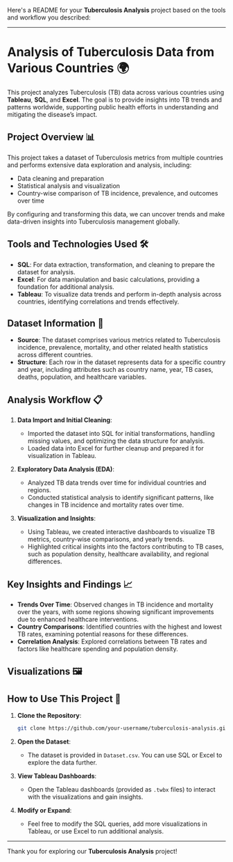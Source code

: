 Here's a README for your **Tuberculosis Analysis** project based on the tools and workflow you described:

---

# Analysis of Tuberculosis Data from Various Countries 🌍

This project analyzes Tuberculosis (TB) data across various countries using **Tableau**, **SQL**, and **Excel**. The goal is to provide insights into TB trends and patterns worldwide, supporting public health efforts in understanding and mitigating the disease’s impact.

## Project Overview 📊

This project takes a dataset of Tuberculosis metrics from multiple countries and performs extensive data exploration and analysis, including:
- Data cleaning and preparation
- Statistical analysis and visualization
- Country-wise comparison of TB incidence, prevalence, and outcomes over time

By configuring and transforming this data, we can uncover trends and make data-driven insights into Tuberculosis management globally.

## Tools and Technologies Used 🛠️

- **SQL**: For data extraction, transformation, and cleaning to prepare the dataset for analysis.
- **Excel**: For data manipulation and basic calculations, providing a foundation for additional analysis.
- **Tableau**: To visualize data trends and perform in-depth analysis across countries, identifying correlations and trends effectively.

## Dataset Information 📂

- **Source**: The dataset comprises various metrics related to Tuberculosis incidence, prevalence, mortality, and other related health statistics across different countries.
- **Structure**: Each row in the dataset represents data for a specific country and year, including attributes such as country name, year, TB cases, deaths, population, and healthcare variables.

## Analysis Workflow 📋

1. **Data Import and Initial Cleaning**:
   - Imported the dataset into SQL for initial transformations, handling missing values, and optimizing the data structure for analysis.
   - Loaded data into Excel for further cleanup and prepared it for visualization in Tableau.

2. **Exploratory Data Analysis (EDA)**:
   - Analyzed TB data trends over time for individual countries and regions.
   - Conducted statistical analysis to identify significant patterns, like changes in TB incidence and mortality rates over time.

3. **Visualization and Insights**:
   - Using Tableau, we created interactive dashboards to visualize TB metrics, country-wise comparisons, and yearly trends.
   - Highlighted critical insights into the factors contributing to TB cases, such as population density, healthcare availability, and regional differences.

## Key Insights and Findings 📈

- **Trends Over Time**: Observed changes in TB incidence and mortality over the years, with some regions showing significant improvements due to enhanced healthcare interventions.
- **Country Comparisons**: Identified countries with the highest and lowest TB rates, examining potential reasons for these differences.
- **Correlation Analysis**: Explored correlations between TB rates and factors like healthcare spending and population density.

## Visualizations 🖼️


## How to Use This Project 📂

1. **Clone the Repository**:  
   ```bash
   git clone https://github.com/your-username/tuberculosis-analysis.git
   ```

2. **Open the Dataset**:
   - The dataset is provided in `Dataset.csv`. You can use SQL or Excel to explore the data further.

3. **View Tableau Dashboards**:
   - Open the Tableau dashboards (provided as `.twbx` files) to interact with the visualizations and gain insights.

4. **Modify or Expand**:
   - Feel free to modify the SQL queries, add more visualizations in Tableau, or use Excel to run additional analysis.

---

Thank you for exploring our **Tuberculosis Analysis** project!
